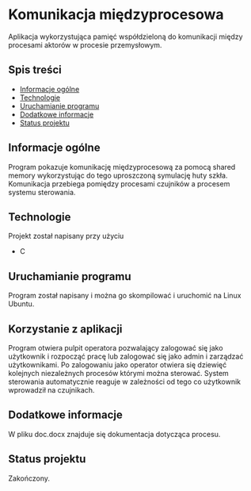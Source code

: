 

# Komunikacja międzyprocesowa
Aplikacja wykorzystująca pamięć współdzieloną do komunikacji między procesami aktorów w procesie przemysłowym.

## Spis treści
- [Informacje ogólne](#informacje-ogólne)
- [Technologie](#technologie)
- [Uruchamianie programu](#uruchamianie-programu)
- [Dodatkowe informacje](#dodatkowe-informacje)
- [Status projektu](#status-projektu)

## Informacje ogólne 
Program pokazuje komunikację międzyprocesową za pomocą shared memory wykorzystując do tego uproszczoną symulację huty szkła. Komunikacja przebiega pomiędzy procesami czujników a procesem systemu sterowania.

## Technologie
Projekt został napisany przy użyciu
- C

## Uruchamianie programu
Program został napisany i można go skompilować i uruchomić na Linux Ubuntu.

## Korzystanie z aplikacji
Program otwiera pulpit operatora pozwalający zalogować się jako użytkownik i rozpocząć pracę lub zalogować się jako admin i zarządzać użytkownikami. Po zalogowaniu jako operator otwiera się dziewięć kolejnych niezależnych procesów którymi można sterować. System sterowania automatycznie reaguje w zależności od tego co użytkownik wprowadził na czujnikach.

## Dodatkowe informacje
W pliku doc.docx znajduje się dokumentacja dotycząca procesu.

## Status projektu
Zakończony.





